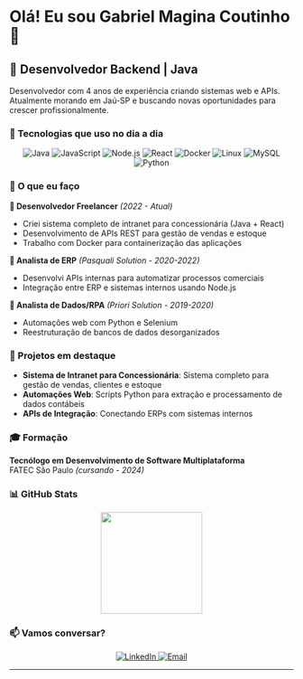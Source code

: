 # Olá! Eu sou Gabriel Magina Coutinho 👋

## 🚀 Desenvolvedor Backend | Java 

Desenvolvedor com 4 anos de experiência criando sistemas web e APIs. Atualmente morando em Jaú-SP e buscando novas oportunidades para crescer profissionalmente.

### 🔧 Tecnologias que uso no dia a dia

<div align="center">
  <img src="https://img.shields.io/badge/Java-ED8B00?style=for-the-badge&logo=java&logoColor=white" alt="Java"/>
  <img src="https://img.shields.io/badge/JavaScript-F7DF1E?style=for-the-badge&logo=javascript&logoColor=black" alt="JavaScript"/>
  <img src="https://img.shields.io/badge/Node.js-43853D?style=for-the-badge&logo=node.js&logoColor=white" alt="Node.js"/>
  <img src="https://img.shields.io/badge/React-20232A?style=for-the-badge&logo=react&logoColor=61DAFB" alt="React"/>
  <img src="https://img.shields.io/badge/Docker-2496ED?style=for-the-badge&logo=docker&logoColor=white" alt="Docker"/>
  <img src="https://img.shields.io/badge/Linux-FCC624?style=for-the-badge&logo=linux&logoColor=black" alt="Linux"/>
  <img src="https://img.shields.io/badge/MySQL-00000F?style=for-the-badge&logo=mysql&logoColor=white" alt="MySQL"/>
  <img src="https://img.shields.io/badge/Python-3776AB?style=for-the-badge&logo=python&logoColor=white" alt="Python"/>
</div>

### 💼 O que eu faço

**🔹 Desenvolvedor Freelancer** *(2022 - Atual)*
- Criei sistema completo de intranet para concessionária (Java + React)
- Desenvolvimento de APIs REST para gestão de vendas e estoque
- Trabalho com Docker para containerização das aplicações

**🔹 Analista de ERP** *(Pasquali Solution - 2020-2022)*
- Desenvolvi APIs internas para automatizar processos comerciais
- Integração entre ERP e sistemas internos usando Node.js

**🔹 Analista de Dados/RPA** *(Priori Solution - 2019-2020)*
- Automações web com Python e Selenium
- Reestruturação de bancos de dados desorganizados

### 🎯 Projetos em destaque

- **Sistema de Intranet para Concessionária**: Sistema completo para gestão de vendas, clientes e estoque
- **Automações Web**: Scripts Python para extração e processamento de dados contábeis
- **APIs de Integração**: Conectando ERPs com sistemas internos

### 🎓 Formação

**Tecnólogo em Desenvolvimento de Software Multiplataforma**  
FATEC São Paulo *(cursando - 2024)*

### 📊 GitHub Stats

<div align="center">

  <img height="180em" src="https://github-readme-stats.vercel.app/api/top-langs/?username=Gabriel-M-Coutinho&layout=compact&langs_count=7&theme=dark"/>
</div>

### 📫 Vamos conversar?

<div align="center">
  <a href="https://www.linkedin.com/in/gabrielmaginacoutinho/" target="_blank">
    <img src="https://img.shields.io/badge/LinkedIn-0077B5?style=for-the-badge&logo=linkedin&logoColor=white" alt="LinkedIn"/>
  </a>
  <a href="mailto:BulboGC@gmail.com">
    <img src="https://img.shields.io/badge/Email-D14836?style=for-the-badge&logo=gmail&logoColor=white" alt="Email"/>
  </a>
</div>

---

